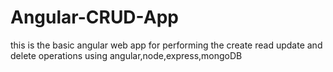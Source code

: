 # Angular-CRUD-App
this is the basic angular web app for performing the create read update and delete operations using angular,node,express,mongoDB
